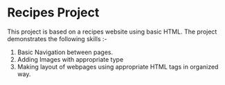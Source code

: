 # Recipes Project

This project is based on a recipes website using basic HTML. The project demonstrates the following skills :-

1. Basic Navigation between pages.
2. Adding Images with appropriate type
3. Making layout of webpages using appropriate HTML tags in organized way.
